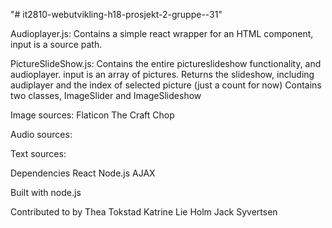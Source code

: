 "# it2810-webutvikling-h18-prosjekt-2-gruppe--31" 


Audioplayer.js:
Contains a simple react wrapper for an HTML component, input is a source path.

PictureSlideShow.js:
Contains the entire pictureslideshow functionality, and audioplayer. input is an array of pictures.
Returns the slideshow, including audiplayer and the index of selected picture (just a count for now)
Contains two classes, ImageSlider and ImageSlideshow


Image sources:
Flaticon
The Craft Chop

Audio sources:


Text sources:




Dependencies
React
Node.js
AJAX

Built with
node.js

Contributed to by
Thea Tokstad
Katrine Lie Holm
Jack Syvertsen